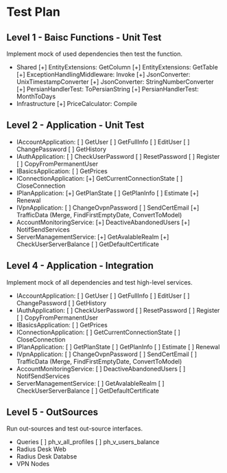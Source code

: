 # Test Plan

## Level 1 - Baisc Functions - Unit Test

Implement mock of used dependencies then test the function.

- Shared
	[+] EntityExtensions: GetColumn
	[+] EntityExtensions: GetTable
	[+] ExceptionHandlingMiddleware: Invoke
	[+] JsonConverter: UnixTimestampConverter
	[+] JsonConverter: StringNumberConverter
	[+] PersianHandlerTest: ToPersianString
	[+] PersianHandlerTest: MonthToDays
- Infrastructure
	[+] PriceCalculator: Compile

## Level 2 - Application - Unit Test

- IAccountApplication:
	[ ] GetUser
	[ ] GetFullInfo
	[ ] EditUser
	[ ] ChangePassword
	[ ] GetHistory
- IAuthApplication:
	[ ] CheckUserPassword
	[ ] ResetPassword
	[ ] Register
	[ ] CopyFromPermanentUser
- IBasicsApplication:
	[ ] GetPrices
- IConnectionApplication:
	[+] GetCurrentConnectionState
	[ ] CloseConnection
- IPlanApplication:
	[+] GetPlanState
	[ ] GetPlanInfo
	[ ] Estimate
	[+] Renewal
- IVpnApplication:
	[ ] ChangeOvpnPassword
	[ ] SendCertEmail
	[+] TrafficData (Merge, FindFirstEmptyDate, ConvertToModel)
- AccountMonitoringService:
	[+] DeactiveAbandonedUsers
	[+] NotifSendServices
- ServerManagementService:
	[+] GetAvalableRealm
	[+] CheckUserServerBalance
	[ ] GetDefaultCertificate

## Level 4 - Application - Integration

Implement mock of all dependencies and test high-level services.

- IAccountApplication:
	[ ] GetUser
	[ ] GetFullInfo
	[ ] EditUser
	[ ] ChangePassword
	[ ] GetHistory
- IAuthApplication:
	[ ] CheckUserPassword
	[ ] ResetPassword
	[ ] Register
	[ ] CopyFromPermanentUser
- IBasicsApplication:
	[ ] GetPrices
- IConnectionApplication:
	[ ] GetCurrentConnectionState
	[ ] CloseConnection
- IPlanApplication:
	[ ] GetPlanState
	[ ] GetPlanInfo
	[ ] Estimate
	[ ] Renewal
- IVpnApplication:
	[ ] ChangeOvpnPassword
	[ ] SendCertEmail
	[ ] TrafficData (Merge, FindFirstEmptyDate, ConvertToModel)
- AccountMonitoringService:
	[ ] DeactiveAbandonedUsers
	[ ] NotifSendServices
- ServerManagementService:
	[ ] GetAvalableRealm
	[ ] CheckUserServerBalance
	[ ] GetDefaultCertificate

## Level 5 - OutSources

Run out-sources and test out-source interfaces.

- Queries
	[ ] ph_v_all_profiles
	[ ] ph_v_users_balance
- Radius Desk Web
- Radius Desk Databse
- VPN Nodes
